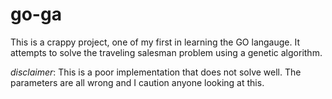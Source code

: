 go-ga
=====

This is a crappy project, one of my first in learning the GO langauge. It attempts to solve the traveling salesman problem using a genetic algorithm. 

_disclaimer_: This is a poor implementation that does not solve well. The parameters are all wrong and I caution anyone looking at this.
